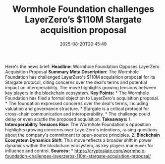 ﻿---
title: "Wormhole Foundation challenges LayerZero’s $110M Stargate acquisition proposal"
date: "2025-08-20T20:45:49"
category: "Markets"
summary: ""
slug: "wormhole foundation challenges layerzeros 110m stargate acqu"
source_urls:
  - "https://cryptoslate.com/wormhole-foundation-challenges-layerzeros-110m-stargate-acquisition-proposal/"
seo:
  title: "Wormhole Foundation challenges LayerZero’s $110M Stargate acquisition proposal | Hash n Hedge"
  description: ""
  keywords: ["news", "markets", "brief"]
---
Here's the news brief:  **Headline:** Wormhole Foundation Opposes LayerZero Acquisition Proposal  **Summary Meta Description:** The Wormhole Foundation has challenged LayerZero's $110M acquisition proposal for its Stargate protocol, citing concerns over the deal's terms and potential impact on interoperability. The move highlights growing tensions between key players in the blockchain ecosystem.  **Key Points:**  * The Wormhole Foundation has filed a formal objection to LayerZero's acquisition proposal. * The foundation expressed concerns over the deal's terms, including valuation and governance structure. * Stargate is a critical protocol for cross-chain communication and interoperability. * The challenge could delay or even scuttle the proposed acquisition.  **Takeaways:**  1. **Interoperability Tensions Rise**: The Wormhole Foundation's opposition highlights growing concerns over LayerZero's intentions, raising questions about the company's commitment to open-source principles. 2. **Blockchain Ecosystem Dynamics Shift**: This move reflects a broader shift in power dynamics within the blockchain ecosystem, as key players maneuver for influence and control.  **Sources:**  * https://cryptoslate.com/wormhole-foundation-challenges-layerzeros-110m-stargate-acquisition-proposal/ 
